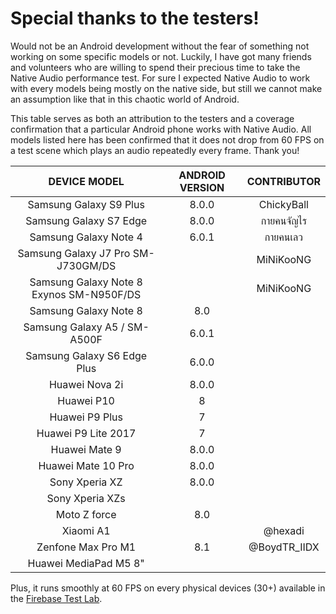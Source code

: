 # Special thanks to the testers!

Would not be an Android development without the fear of something not working on some specific models or not. Luckily, I have got many friends and volunteers who are willing to spend their precious time to take the Native Audio performance test. For sure I expected Native Audio to work with every models being mostly on the native side, but still we cannot make an assumption like that in this chaotic world of Android.

This table serves as both an attribution to the testers and a coverage confirmation that a particular Android phone works with Native Audio. All models listed here has been confirmed that it does not drop from 60 FPS on a test scene which plays an audio repeatedly every frame. Thank you!

|**DEVICE MODEL**|**ANDROID VERSION**|**CONTRIBUTOR**
:-----:|:-----:|:-----:
Samsung Galaxy S9 Plus|8.0.0|ChickyBall
Samsung Galaxy S7 Edge|8.0.0|กายคนจัญไร
Samsung Galaxy Note 4|6.0.1|กายคนเลว
Samsung Galaxy J7 Pro SM-J730GM/DS| |MiNiKooNG
Samsung Galaxy Note 8 Exynos SM-N950F/DS| |MiNiKooNG
Samsung Galaxy Note 8|8.0| 
Samsung Galaxy A5 / SM-A500F|6.0.1| 
Samsung Galaxy S6 Edge Plus|6.0.0| 
Huawei Nova 2i|8.0.0| 
Huawei P10|8| 
Huawei P9 Plus|7| 
Huawei P9 Lite 2017|7| 
Huawei Mate 9|8.0.0| 
Huawei Mate 10 Pro|8.0.0| 
Sony Xperia XZ|8.0.0| 
Sony Xperia XZs| | 
Moto Z force|8.0| 
Xiaomi A1| |@hexadi
Zenfone Max Pro M1|8.1|@BoydTR\_IIDX
Huawei MediaPad M5 8"| | 

Plus, it runs smoothly at 60 FPS on every physical devices (30+) available in the [Firebase Test Lab](https://firebase.google.com/docs/test-lab/).